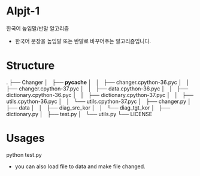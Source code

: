 # AIpjt-1
한국어 높임말/반말 알고리즘

- 한국어 문장을 높임말 또는 반말로 바꾸어주는 알고리즘입니다. 

# Structure
.
├── Changer
│   ├── __pycache__
│   │   ├── changer.cpython-36.pyc
│   │   ├── changer.cpython-37.pyc
│   │   ├── data.cpython-36.pyc
│   │   ├── dictionary.cpython-36.pyc
│   │   ├── dictionary.cpython-37.pyc
│   │   ├── utils.cpython-36.pyc
│   │   └── utils.cpython-37.pyc
│   ├── changer.py
│   ├── data
│   │   ├── diag_src_kor
│   │   └── diag_tgt_kor
│   ├── dictionary.py
│   ├── test.py
│   └── utils.py
└── LICENSE


# Usages
python test.py

- you can also load file to data and make file changed.
